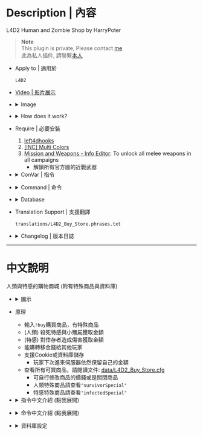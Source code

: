 # Description | 內容
L4D2 Human and Zombie Shop by HarryPoter

> __Note__ <br/>
This plugin is private, Please contact [me](https://github.com/fbef0102/Game-Private_Plugin#私人插件列表-private-plugins-list)<br/>
此為私人插件, 請聯繫[本人](https://github.com/fbef0102/Game-Private_Plugin#私人插件列表-private-plugins-list)

* Apply to | 適用於
	```
	L4D2
	```

* [Video | 影片展示](https://youtu.be/LP0ALxlbaZE)

* <details><summary>Image</summary>

	<br/>![L4D2_Buy_Store_1](image/L4D2_Buy_Store_1.jpg)
	<br/>![L4D2_Buy_Store_2](image/L4D2_Buy_Store_2.jpg)
	<br/>![L4D2_Buy_Store_3](image/L4D2_Buy_Store_3.jpg)
	<br/>![L4D2_Buy_Store_4](image/L4D2_Buy_Store_4.jpg)
	<br/>![L4D2_Buy_Store_5](image/L4D2_Buy_Store_5.jpg)
	<br/>![L4D2_Buy_Store_6](image/L4D2_Buy_Store_6.jpg)
</details>

* <details><summary>How does it work?</summary>

	* Type ```!buy``` in chatbox, buy anything you want, have special items
	* (Survivor) Killing zombies and infected to earn credits
	* (Infected) Doing Damage to survivors to earn credits
	* Save player's credits to server. (Support Cookie & Database)
		* Player will can keep credits even if server restart or player disconnect from server
	* To see all items, pleace check: [data/L4D2_Buy_Store.cfg](data/L4D2_Buy_Store.cfg)
		* You can modify item price or disable item
		* Survivor Special items, check ```"survivorSpecial"```
		* Infected Special items, check ```"infectedSpecial"```
</details>

* Require | 必要安裝
	1. [left4dhooks](https://forums.alliedmods.net/showthread.php?t=321696)
	2. [[INC] Multi Colors](https://github.com/fbef0102/L4D1_2-Plugins/releases/tag/Multi-Colors)
	3. [Mission and Weapons - Info Editor](https://forums.alliedmods.net/showthread.php?t=310586): To unlock all melee weapons in all campaigns
		* 解鎖所有官方圖的近戰武器

* <details><summary>ConVar | 指令</summary>

	* cfg/sourcemod/L4D2_Buy_Store.cfg
		```php
		// Numbers of real survivor and infected player require to active this plugin.
		sm_shop_player_require "4"

		// If 1, use CookiesCached to save player money. Otherwise, the money will not be saved if player leaves the server.
		sm_shop_CookiesCached_enable "1"

		// Database to save money to.
		// Empty = don't connect to database
		// (MySQL & SQLite supported)
		sm_shop_database ""

		// Maximum money limit. (Money saved when map change/leaving server)
		sm_shop_max_money_limit "32000"

		// Disable Survivor Shop after survivors have left start safe area over X seconds. (0=Survivor Shop available anytime)
		sm_shop_survivor_disable_time "0"

		// Cold Down Time in seconds a survivor player can not buy again after player buys item. (0=No Cold Down).
		sm_shop_survivor_cooltime_block "5.0"

		// Giving money for killing a boomer  (0=off)
		sm_shop_boomerkilled "10"

		// Giving money for killing a charger  (0=off)
		sm_shop_chargerkilled "30"

		// Giving money for killing a smoker  (0=off)
		sm_shop_smokerkilled "20"

		// Giving money for killing a hunter  (0=off)
		sm_shop_hunterkilled "20"

		// Giving money for killing a jockey  (0=off)
		sm_shop_jockeykilled "25"

		// Giving money for killing a spitter  (0=off)
		sm_shop_spitterkilled "10"

		// Giving money on tank death, money = hurting tank hp ÷ this value (0=off)
		sm_shop_tank_hurt "100"

		// Giving money for killing a witch  (0=off)
		sm_shop_witchkilled "80"

		// Giving money for killing a zombie  (0=off)
		sm_shop_zombiekilled "1"

		// If 1, Giving money for healing people with kit (Money=Amount of health restored)
		sm_shop_heal_teammate "1"

		// Giving money for saving people with defibrillator  (0=off)
		sm_shop_defi_save "200"

		// Giving money for saving incapacitated people. (No Hanging from legde) (0=off)
		sm_shop_help_teammate_save "30"

		// If 1, decrease money if survivor friendly fire each other. (1 hp = 1 credit)
		sm_shop_survivor_TK_enable "1"

		// Giving money to each alive survivor for mission accomplished award (non-final). (0=off)
		sm_shop_stage_complete "400"

		// Giving money to each alive survivor for mission accomplished award (final). (0=off)
		sm_shop_final_mission_complete "3000"

		// Reduce money to each survivor player for mission lost (0=off)
		sm_shop_survivor_mission_lost "300"

		// Changes how 'You got credits by killing infected' Message displays. (0: Disable, 1:In chat, 2: In Hint Box, 3: In center text)
		sm_shop_kill_infected_announce_type "1"

		// "Changes how 'You got credits by helping teammate' Message displays. (0: Disable, 1:In chat, 2: In Hint Box, 3: In center text)
		sm_shop_help_teammate_announce_type "1"

		// If 1, Enable shop for infected.
		sm_shop_infected_enable "1"

		// Infected Shop available after survivors have left start safe area over X seconds. (0=Infected Shop available anytime)
		sm_shop_infected_open_time "10"

		// Cold Down Time in seconds an infected player can not buy again after player buys item. (0=No Cold Down).
		sm_shop_infected_cooltime_block "30.0"

		// Giving money for incapacitating a survivor. (No Hanging from legde) (0=off)
		sm_shop_infected_survivor_incap "30"

		// Giving money for killing a survivor. (0=off)
		sm_shop_infected_survivor_killed "100"

		// Giving money to each infected player for wiping out survivors. (0=off)
		sm_shop_infected_mission_lost "300"

		// Reduce money if tank players lose control and become AI tank. (0=off)
		sm_shop_tank_lost_control "1500"
		```
</details>

* <details><summary>Command | 命令</summary>

	* **Open shop menu**
		```php
		say "b"
		sm_shop
		sm_buy
		sm_b
		sm_money
		sm_purchase
		sm_market
		sm_item
		sm_items
		sm_credit
		sm_credits
		```

	* **Buy item short command list**
		```php
		Weapon
		{
			"!buy pistol" 				-> Pistol
			"!buy pistol_magnum"		-> Magnum
			"!buy pumpshotgun"			-> Pumpshotgun
			"!buy shotgun_chrome"		-> Chrome Shotgun
			"!buy smg"					-> Smg
			"!buy smg_silenced"			-> Silenced Smg
			"!buy smg_mp5"				-> MP5
			"!buy rifle"				-> Rifle
			"!buy rifle_ak47"			-> AK47
			"!buy rifle_desert"			-> Desert Rifle
			"!buy rifle_sg552"			-> SG552
			"!buy shotgun_spas"			-> Spas Shotgun
			"!buy autoshotgun"			-> Autoshotgun
			"!buy hunting_rifle"		-> Hunting Rifle
			"!buy sniper_military"		-> Military Sniper
			"!buy sniper_scout"			-> SCOUT
			"!buy sniper_awp"			-> AWP
			"!buy rifle_m60"			-> M60 Machine Gun
			"!buy grenade_launcher"		-> Grenade Launcher
		}

		Melee
		{
			"!buy chainsaw"				-> Chainsaw
			"!buy baseball_bat"			-> Baseball Bat
			"!buy cricket_bat"			-> Cricket Bat
			"!buy crowbar"				-> Crowbar
			"!buy electric_guitar"		-> Electric Guitar
			"!buy fireaxe"				-> Fire Axe
			"!buy frying_pan"			-> Frying Pan
			"!buy katana"				-> Katana
			"!buy machete"				-> Machete
			"!buy tonfa"				-> Tonfa
			"!buy golfclub"				-> Golf Club
			"!buy knife"				-> Knife
			"!buy pitchfork"			-> Pitchfork
			"!buy shovel"				-> Shovel
		}

		Medic and Throwable
		{
			"!buy health_100"			-> Health+100
			"!buy defibrillator"		-> Defibrillator
			"!buy first_aid_kit"		-> First Aid Kit
			"!buy pain_pills"			-> Pain Pill
			"!buy adrenaline"			-> Adrenaline
			"!buy pipe_bomb"			-> Pipe Bomb
			"!buy molotov"				-> Molotov
			"!buy vomitjar"				-> Vomitjar
		}

		Other
		{
			"!buy ammo"								-> Ammo
			"!buy laser_sight"						-> Laser Sight
			"!buy incendiary_ammo"					-> Incendiary Ammo
			"!buy explosive_ammo"					-> Explosive Ammo
			"!buy weapon_upgradepack_incendiary"	-> Incendiary Pack
			"!buy weapon_upgradepack_explosive"		-> Explosive Pack
			"!buy propanetank"						-> Propane Tank
			"!buy oxygentank"						-> Oxygen Tank
			"!buy fireworkcrate"					-> Firework Crate
			"!buy gascan"							-> Gascan
			"!buy cola_bottles"						-> Cola Bottles
			"!buy gnome"							-> Gnome
		}

		Survivor Special
		{
			"!buy Fire"						-> Fire Yourself
			"!buy Boom"						-> Drop Pipebomb
			"!buy Adrenaline_Power"			-> Gain Adrenaline Power
			"!buy Revive"					-> Save Yourself
			"!buy Fire_Infeceted"			-> All Infected Gets On Fire
			"!buy Teleport"					-> Teleport to teammate
			"!buy Infinite_Ammo"			-> Infinite Ammo
			"!buy No_FF"					-> No Friendly Fire
			"!buy Dead_Eyes"				-> Dead-Eyes
			"!buy Kill_Commons"				-> Kill Commons
			"!buy Kill_Witches"				-> Kill Witches
			"!buy Heal_Survivors"			-> Heal Survivors
			"!buy jump_add_1"				-> Jump On Air +1
			"!buy Slay_Infected"			-> Slay Infected Attacker
			"!buy Respawn"					-> Respawn Alive
			"!buy Freeze_Infected"			-> Freeze-Infected
		}

		Infected Spawn
		{
			"!buy Suicide" 	-> Suicide
			"!buy Smoker" 	-> Smoker
			"!buy Boomer" 	-> Boomer
			"!buy Hunter" 	-> Hunter
			"!buy Spitter" 	-> Spitter
			"!buy Jockey" 	-> Jockey
			"!buy Charger" 	-> Charger
			"!buy Tank" 	-> Tank
		}

		Infected Special
		{
			"!buy Health" 	-> Restore Health
			"!buy Teleport" -> Teleport to survivor
			"!buy Immune" 	-> Immune Everything
			"!buy Horde" 	-> Zombie Horde
			"!buy Witch" 	-> Witch
		}
		```

	* **repeat purchase item you bought last time**
		```php
		sm_repeatbuy
		sm_lastbuy
		```

	* **donate money to another player (Or use "Credits Transfer" in shop menu)**
		```php
		sm_pay <name> <money>
		sm_donate <name> <money>
		```

	* **See all players' or specific player's deposit**
		```php
		sm_inspectbank [name]
		sm_checkbank [name]
		sm_lookbank [name]
		sm_allbank [name]
		```

	* **Adm gives/reduces money (ADMFLAG_ROOT)**
		```php
		sm_givemoney <name> <+-money>
		sm_givecredit <name> <+-money>
		```

	* **Adm removes player's all money (ADMFLAG_ROOT)**
		```php
		sm_clearmoney <name>
		sm_deductmoney <name>
		```
</details>

* <details><summary>Database</summary>

	* Choose one of the following method to save money
		1. CookiesCached: Save player money locally via sourcemod data, set ```sm_shop_CookiesCached_enable "1"``` 
			```php
			//Cookies are saved to sourcemod/data/sqlite/clientprefs-sqlite.sq3
			```

		2. MySQL: Database across server, set ```sm_shop_database "shop"``` and write the following in ```sourcemod/configs/databases.cfg```
			```php
			// There would a data table named "Buy_Store_database" in database
			"shop"
			{
				"driver"			"default"
				"host"				"x.x.x.x"
				"database"			"yourdatabase"
				"user"				"youruser"
				"pass"				"yourpass"
				"port"				"yourport"
			}
			```
</details>

* Translation Support | 支援翻譯
	```
	translations/L4D2_Buy_Store.phrases.txt
	```

* <details><summary>Changelog | 版本日誌</summary>

	* v5.6 (2024-12-12)
	* v5.5 (2024-12-7)
		* Update data
		* Update translation
		* Update cvars
		* Support custom melee from custom map

	* v5.4 (2024-6-19)
		* Fix translation

	* v5.3 (2024-2-16)
		* Reduce money if tank players lose control
		* Update Cvars

	* v5.2 (2023-11-7)
		* Add repeat buy in survivor meanu and infected menu
		* Add data file, more convenient to edit item price

	* v5.1 (2023-4-28)
		* Optimize Code

	* v5.0 (2022-11-15)
		* Add short buy commands, directly buy item.
		* Repeat purchase item you bought last time.
		* Add Survivor/Infected Special items
		* Support Database
		* Points Transfer
</details>

- - - -
# 中文說明
人類與特感的購物商城 (附有特殊商品與資料庫)

* <details><summary>圖示</summary>

	<br/>![zho/L4D2_Buy_Store_1](image/zho/L4D2_Buy_Store_1.jpg)
	<br/>![zho/L4D2_Buy_Store_2](image/zho/L4D2_Buy_Store_2.jpg)
	<br/>![zho/L4D2_Buy_Store_3](image/zho/L4D2_Buy_Store_3.jpg)
	<br/>![zho/L4D2_Buy_Store_4](image/zho/L4D2_Buy_Store_4.jpg)
	<br/>![zho/L4D2_Buy_Store_5](image/zho/L4D2_Buy_Store_5.jpg)
	<br/>![zho/L4D2_Buy_Store_6](image/zho/L4D2_Buy_Store_6.jpg)
</details>

* 原理
	* 輸入```!buy```購買商品，有特殊商品
	* (人類) 殺死特感與小殭屍獲取金額
	* (特感) 對倖存者造成傷害獲取金額
	* 能購轉移金錢給其他玩家
	* 支援Cookie或資料庫儲存
		* 玩家下次進來伺服器依然保留自己的金額
	* 查看所有可買商品，請閱讀文件: [data/L4D2_Buy_Store.cfg](data/L4D2_Buy_Store.cfg)
		* 可自行修改商品的價錢或是關閉商品
		* 人類特殊商品請查看```"survivorSpecial"```
		* 特感特殊商品請查看```"infectedSpecial"```

* <details><summary>指令中文介紹 (點我展開)</summary>

	* cfg/sourcemod/L4D2_Buy_Store.cfg
		```php
		// 倖存者與特感隊伍必須有至少4位以上的真人玩家才會啟動插件
		sm_shop_player_require "4"

		// 為1時，使用 CookiesCached 儲存玩家金錢. 意思是說，下次開服時，玩家依然保留上次遊玩的金額
		sm_shop_CookiesCached_enable "1"

		// 資料庫設定
		// 留白 = 不使用資料庫
		// (支援 MySQL & SQLite)
		sm_shop_database ""

		// 最大能儲存的金額
		sm_shop_max_money_limit "32000"

		// 倖存者離開安全區域超過此秒數後不能再購買商品 (0=人類可以在任意時間點購買)
		sm_shop_survivor_disable_time "0"

		// 倖存者再次購買商品的冷卻時間 (0=無冷卻時間).
		sm_shop_survivor_cooltime_block "5.0"

		// 殺死 Boomer 獲得的金額 (0=關閉這項功能)
		sm_shop_boomerkilled "10"

		// 殺死 Charger 獲得的金額 (0=關閉這項功能)
		sm_shop_chargerkilled "30"

		// 殺死 Smoker 獲得的金額 (0=關閉這項功能)
		sm_shop_smokerkilled "20"

		// 殺死 Hunter 獲得的金額 (0=關閉這項功能)
		sm_shop_hunterkilled "20"

		// 殺死 Jockey 獲得的金額 (0=關閉這項功能)
		sm_shop_jockeykilled "25"

		// 殺死 Spitter 獲得的金額 (0=關閉這項功能)
		sm_shop_spitterkilled "10"

		// Tank死亡後給予有造成傷害的倖存者金錢，金額 = 造成Tank傷害 ÷ 此數值 (0=關閉這項功能)
		sm_shop_tank_hurt "100"

		// 殺死 Witch 獲得的金額 (0=關閉這項功能)
		sm_shop_witchkilled "80"

		// 殺死 普通感染者 獲得的金額 (0=關閉這項功能)
		sm_shop_zombiekilled "1"

		// 為1時，使用治療包療隊友，可以獲得金額 (獲得金額=治療回復的血量)
		sm_shop_heal_teammate "1"

		// 電擊器復活隊友 獲得的金額 (0=關閉這項功能)
		sm_shop_defi_save "200"

		// 拯救倒地的隊友(掛邊不算) 獲得的金額 (0=關閉這項功能)
		sm_shop_help_teammate_save "30"

		// 為1時，友傷會扣除金錢 (每造成1hp友傷扣減1元)
		sm_shop_survivor_TK_enable "1"

		// 過關進入安全室時，活著的倖存者獲得的金額 (非救援關卡). (0=關閉這項功能)
		sm_shop_stage_complete "400"

		// 過關進入救援載具時，活著的倖存者獲得的金額 (救援關卡). (0=關閉這項功能)
		sm_shop_final_mission_complete "3000"

		// 滅團之後倖存者扣除的金額
		sm_shop_survivor_mission_lost "300"

		// "你殺死XXX獲得XX元" 提示該如何顯示. (0: 不提示, 1: 聊天框, 2: 黑底白字框, 3: 螢幕正中間)
		sm_shop_kill_infected_announce_type "1"

		// "你幫助隊友獲得XX元" 提示該如何顯示. (0: 不提示, 1: 聊天框, 2: 黑底白字框, 3: 螢幕正中間)
		sm_shop_help_teammate_announce_type "1"

		// 為1時，特感也能購買商品
		sm_shop_infected_enable "1"

		// 特感玩家必須等人類出門安全區域超過此秒數後才能購買商品 (0=特感可以在任意時間點購買)
		sm_shop_infected_open_time "10"

		// 特感玩家再次購買商品的冷卻時間 (0=無冷卻時間).
		sm_shop_infected_cooltime_block "30.0"

		// 使倖存者倒地的特感玩家(掛邊不算) 獲得的金額 (0=關閉這項功能)
		sm_shop_infected_survivor_incap "30"

		// 殺死倖存者的特感玩家(掛邊不算) 獲得的金額 (0=關閉這項功能)
		sm_shop_infected_survivor_killed "100"

		// 滅團之後特感玩家獲得的金額 (0=關閉這項功能)
		sm_shop_infected_mission_lost "300"

		// Tank玩家失去控制權變成AI tank，將扣除金額. (0=關閉這項功能)
		sm_shop_tank_lost_control "1500"
		```
</details>

* <details><summary>命令中文介紹 (點我展開)</summary>

	* **開啟商城列表**
		```php
		say "b"
		sm_shop
		sm_buy
		sm_b
		sm_money
		sm_purchase
		sm_market
		sm_item
		sm_items
		sm_credit
		sm_credits
		```

	* **直接購買商品短名列表**
		```php
		快速購買武器
		{
			"!buy pistol" 				-> 手槍
			"!buy pistol_magnum"		-> 沙漠之鷹
			"!buy pumpshotgun"			-> 木製霰彈槍
			"!buy shotgun_chrome"		-> 鐵製霰彈槍
			"!buy smg"					-> 機槍
			"!buy smg_silenced"			-> 消音機槍
			"!buy smg_mp5"				-> MP5衝鋒槍
			"!buy rifle"				-> 步槍
			"!buy rifle_ak47"			-> AK47
			"!buy rifle_desert"			-> 三連發步槍
			"!buy rifle_sg552"			-> SG552步槍
			"!buy shotgun_spas"			-> 戰鬥霰彈槍
			"!buy autoshotgun"			-> 連發霰彈槍
			"!buy hunting_rifle"		-> 獵槍
			"!buy sniper_military"		-> 軍用狙擊槍
			"!buy sniper_scout"			-> SCOUT狙擊槍
			"!buy sniper_awp"			-> AWP
			"!buy rifle_m60"			-> 殲滅者 M60
			"!buy grenade_launcher"		-> 榴彈發射器
		}

		快速購買近戰武器
		{
			"!buy chainsaw"				-> 奪魂鋸
			"!buy baseball_bat"			-> 球棒
			"!buy cricket_bat"			-> 板球拍
			"!buy crowbar"				-> 鐵撬
			"!buy electric_guitar"		-> 電吉他
			"!buy fireaxe"				-> 斧頭
			"!buy frying_pan"			-> 平底鍋
			"!buy katana"				-> 武士刀
			"!buy machete"				-> 開山刀
			"!buy tonfa"				-> 警棍
			"!buy golfclub"				-> 高爾夫球棒
			"!buy knife"				-> 小刀
			"!buy pitchfork"			-> 草叉
			"!buy shovel"				-> 鐵鏟
		}

		快速購買醫療與投擲物品
		{
			"!buy health_100"			-> 生命值+100
			"!buy defibrillator"		-> 電擊器
			"!buy first_aid_kit"		-> 治療包
			"!buy pain_pills"			-> 止痛藥丸
			"!buy adrenaline"			-> 腎上腺素
			"!buy pipe_bomb"			-> 土製炸彈
			"!buy molotov"				-> 火瓶
			"!buy vomitjar"				-> 膽汁
		}

		快速購買其他物品
		{
			"!buy ammo"								-> 彈藥補給
			"!buy laser_sight"						-> 雷射裝置
			"!buy incendiary_ammo"					-> 火焰子彈
			"!buy explosive_ammo"					-> 高爆子彈
			"!buy weapon_upgradepack_incendiary"	-> 火焰包
			"!buy weapon_upgradepack_explosive"		-> 高爆彈
			"!buy propanetank"						-> 瓦斯桶
			"!buy oxygentank"						-> 氧氣罐
			"!buy fireworkcrate"					-> 煙火盒
			"!buy gascan"							-> 汽油
			"!buy cola_bottles"						-> 可樂瓶
			"!buy gnome"							-> 精靈小矮人
		}

		快速購買人類特殊物品
		{
			"!buy Fire"						-> 振火神通
			"!buy Boom"						-> 爆爆王
			"!buy Adrenaline_Power"			-> 注射興奮劑
			"!buy Revive"					-> 拯救自己
			"!buy Fire_Infeceted"			-> 炎之呼吸
			"!buy Teleport"					-> 飛雷神之術
			"!buy Infinite_Ammo"			-> 無限子彈
			"!buy No_FF"					-> 不會造成與受到友傷
			"!buy Dead_Eyes"				-> 心靈透視
			"!buy Kill_Commons"				-> 殺死所有普通殭屍
			"!buy Kill_Witches"				-> 殺死所有Witch
			"!buy Heal_Survivors"			-> 團隊治癒+100
			"!buy jump_add_1"				-> 超級瑪利歐, 空中跳躍+1
			"!buy Slay_Infected"			-> 處死攻擊你的特感
			"!buy Respawn"					-> 魔法卡: 死者甦醒
			"!buy Freeze_Infected"			-> 冰凍世界
		}

		快速購買特感種類
		{
			"!buy Suicide" 	-> 自殺
			"!buy Smoker" 	-> Smoker
			"!buy Boomer" 	-> Boomer
			"!buy Hunter" 	-> Hunter
			"!buy Spitter" 	-> Spitter
			"!buy Jockey" 	-> Jockey
			"!buy Charger" 	-> Charger
			"!buy Tank" 	-> Tank
		}

		快速購買特感特殊物品
		{
			"!buy Health" 	-> 恢復一定血量
			"!buy Teleport" -> 異時空傳送門 (Tank不能購買)
			"!buy Immune" 	-> God 上帝模式
			"!buy Horde" 	-> 屍潮降臨
			"!buy Witch" 	-> 召喚Witch
		}
		```

	* **重複購買上次的商品**
		```php
		sm_repeatbuy
		sm_lastbuy
		```

	* **捐贈金額給其他人 (或在商城列表使用"金錢轉移")**
		```php
		sm_pay <玩家名稱> <金錢>
		sm_donate <玩家名稱> <金錢>
		```

	* **查看所有玩家的銀行儲值**
		```php
		sm_inspectbank [name]
		sm_checkbank [name]
		sm_lookbank [name]
		sm_allbank [name]
		```

	* **管理員打錢 (權限：ADMFLAG_ROOT)**
		```php
		sm_givemoney <玩家名稱> <+-金錢>
		sm_givecredit <玩家名稱> <+-金錢>
		```

	* **管理員沒收玩家的金錢 (權限：ADMFLAG_ROOT)**
		```php
		sm_clearmoney <玩家名稱>
		sm_deductmoney <玩家名稱>
		```
</details>

* <details><summary>資料庫設定</summary>

	* 以下方法二選一
		1. CookiesCached: 能幫玩家儲值金額到本地sourcemod庫上，開啟指令 ```sm_shop_CookiesCached_enable "1"```
			```php
			// 數據儲存於sourcemod/data/sqlite/clientprefs-sqlite.sq3
			```

		2. MySQL: 跨伺服器儲值金額，設定指令 ```sm_shop_database "shop"```，然後設定文件 ```sourcemod/configs/databases.cfg```
			```php
			// 資料庫中自動創建表格，名稱是 "Buy_Store_database"
			"shop"
			{
				"driver"			"default"
				"host"				"x.x.x.x"
				"database"			"yourdatabase"
				"user"				"youruser"
				"pass"				"yourpass"
				"port"				"yourport"
			}
			```
</details>



